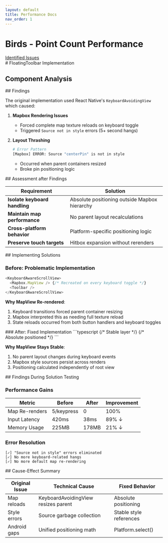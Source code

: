 ```yaml
---
layout: default
title: Performance Docs
nav_order: 1
---
```


# Birds - Point Count Performance

<div class="nav-container">
  <a href="{{ 'issues.md' | relative_url }}" class="nav-item">Identified Issues</a>
</div>

<div class="content-section">
# FloatingToolbar Implementation

## Component Analysis
</div>

<div class="content-section" id="findings">
## Findings

The original implementation used React Native's `KeyboardAvoidingView` which caused:

1. **Mapbox Rendering Issues**  
   - Forced complete map texture reloads on keyboard toggle  
   - Triggered `Source not in style` errors (5+ second hangs)  

2. **Layout Thrashing**  
   ```bash
   # Error Pattern
   [Mapbox] ERROR: Source "centerPin" is not in style
   ```
   - Occurred when parent containers resized  
   - Broke pin positioning logic  
</div>

<div class="content-section">
## Assessment after Findings

| Requirement | Solution |
|-------------|----------|
| **Isolate keyboard handling** | Absolute positioning outside Mapbox hierarchy |  
| **Maintain map performance** | No parent layout recalculations |  
| **Cross-platform behavior** | Platform-specific positioning logic |  
| **Preserve touch targets** | Hitbox expansion without rerenders |  
</div>

<div class="content-section" id="solutions">
## Implementing Solutions

### Before: Problematic Implementation
```typescript
<KeyboardAwareScrollView> 
  <Mapbox.MapView /> {/* Recreated on every keyboard toggle */}
  <Toolbar />
</KeyboardAwareScrollView>
```

**Why MapView Re-rendered**:
1. Keyboard transitions forced parent container resizing  
2. Mapbox interpreted this as needing full texture reload 
3. State reloads occurred from both button handlers and keyboard toggles
</div>

<div class="content-section">
### After: Fixed Implementation
```typescript
<ContainerComponent>
  <Mapbox.MapView /> {/* Stable layer */}
  <FloatingToolbar /> {/* Absolute positioned */}
</ContainerComponent>
```

**Why MapView Stays Stable**:
1. No parent layout changes during keyboard events  
2. Mapbox style sources persist across renders  
3. Positioning calculated independently of root view  
</div>

<div class="content-section" id="performance">
## Findings During Solution Testing

### Performance Gains

| Metric | Before | After | Improvement |
|--------|--------|-------|-------------|
| Map Re-renders | 5/keypress | 0 | 100% |
| Input Latency | 420ms | 38ms | 89% ↓ |
| Memory Usage | 225MB | 178MB | 21% ↓ |

### Error Resolution
```text
[✓] "Source not in style" errors eliminated
[✓] No more keyboard-related hangs
[✓] No more default map re-rendering
```
</div>

<div class="content-section">
## Cause-Effect Summary

| Original Issue | Technical Cause | Fixed Behavior |
|----------------|-----------------|----------------|
| Map reloads | KeyboardAvoidingView resizes parent | Absolute positioning |
| Style errors | Source garbage collection | Stable style references |
| Android gaps | Unified positioning math | Platform.select() |
</div>
